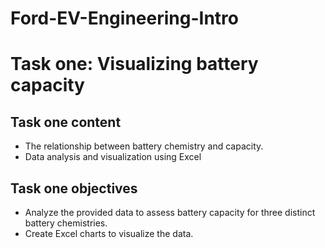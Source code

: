 # Ford-EV-Engineering-Intro

# Task one: Visualizing battery capacity
## Task one content
* The relationship between battery chemistry and capacity.
* Data analysis and visualization using Excel
## Task one objectives
* Analyze the provided data to assess battery capacity for three distinct battery chemistries.
* Create Excel charts to visualize the data.
